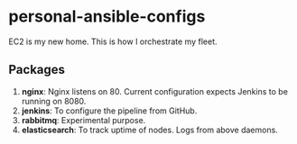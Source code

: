 # personal-ansible-configs

EC2 is my new home. This is how I orchestrate my fleet.

## Packages

1. **nginx**: Nginx listens on 80. Current configuration expects Jenkins to be running on 8080.
2. **jenkins**: To configure the pipeline from GitHub.
3. **rabbitmq**: Experimental purpose.
4. **elasticsearch**: To track uptime of nodes. Logs from above daemons.
